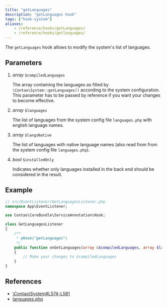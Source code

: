 ```yaml
---
title: "getLanguages"
description: "getLanguages hook"
tags: ["hook-system"]
aliases:
    - /reference/hooks/getLanguages/
    - /reference/hooks/getlanguages/
---
```



The `getLanguages` hook allows to modify the system's list of languages.


## Parameters

1. *array* `$compiledLanguages`

    The array containing the languages as filled by `\Contao\System::getLanguages()` according 
    to the system configuration. This parameter has to be passed by reference if you 
    want your changes to become effective.

2. *array* `$languages`

    The list of languages from the system config file `languages.php` with english
    language names.

3. *array* `$langsNative`
 
    The list of languages with native language names (also read from from the system 
    config file `languages.php`).
    
4. *bool* `$installedOnly`
 
    Indicates whether only languages installed in the back end should be considered
    in the result. 


## Example

```php
// src/EventListener/GetLanguagesListener.php
namespace App\EventListener;

use Contao\CoreBundle\ServiceAnnotation\Hook;

class GetLanguagesListener
{
    /**
     * @Hook("getLanguages")
     */
    public function onGetLanguages(array &$compiledLanguages, array $languages, array $langsNative, bool $installedOnly): void
    {
        // Make your changes to $compiledLanguages
    }
}
```


## References

* [\Contao\System#L574-L581](https://github.com/contao/contao/blob/4.7.6/core-bundle/src/Resources/contao/library/Contao/System.php#L574-L581)
* [languages.php](https://github.com/contao/contao/blob/4.7.6/core-bundle/src/Resources/contao/config/languages.php)
